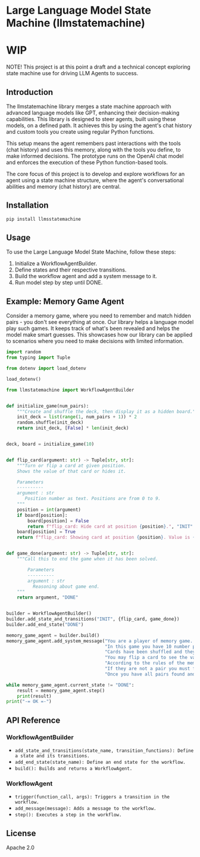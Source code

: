 # Large Language Model State Machine (llmstatemachine)

# WIP

NOTE! This project is at this point a draft and a technical concept exploring state machine use for driving LLM Agents to success.
 
## Introduction

The llmstatemachine library merges a state machine approach with advanced language 
models like GPT, enhancing their decision-making capabilities. This library is designed to 
steer agents, built using these models, on a defined path. It achieves this by using the 
agent's chat history and custom tools you create using regular Python functions.

This setup means the agent remembers past interactions with the tools (chat history) and uses this 
memory, along with the tools you define, to make informed decisions. 
The prototype runs on the OpenAI chat model and enforces the execution of 
these Python function-based tools.

The core focus of this project is to develop and explore workflows for an agent 
using a state machine structure, where the agent's conversational abilities and
memory (chat history) are central.

## Installation
```bash
pip install llmsstatemachine
```

## Usage
To use the Large Language Model State Machine, follow these steps:

1. Initialize a WorkflowAgentBuilder.
2. Define states and their respective transitions.
3. Build the workflow agent and add a system message to it.
4. Run model step by step until DONE.

## Example: Memory Game Agent

Consider a memory game, where you need to remember and match hidden pairs -
you don't see everything at once. Our library helps a language model play 
such games. It keeps track of what's been revealed and helps the model make 
smart guesses. This showcases how our library can be applied to scenarios 
where you need to make decisions with limited information.

```python
import random
from typing import Tuple

from dotenv import load_dotenv

load_dotenv()

from llmstatemachine import WorkflowAgentBuilder


def initialize_game(num_pairs):
    """Create and shuffle the deck, then display it as a hidden board."""
    init_deck = list(range(1, num_pairs + 1)) * 2
    random.shuffle(init_deck)
    return init_deck, [False] * len(init_deck)


deck, board = initialize_game(10)


def flip_card(argument: str) -> Tuple[str, str]:
    """Turn or flip a card at given position.
    Shows the value of that card or hides it.

    Parameters
    ----------
    argument : str
       Position number as text. Positions are from 0 to 9.
    """
    position = int(argument)
    if board[position]:
        board[position] = False
        return f"flip_card: Hide card at position {position}.", "INIT"
    board[position] = True
    return f"flip_card: Showing card at position {position}. Value is {deck[position]}.", "INIT"


def game_done(argument: str) -> Tuple[str, str]:
    """Call this to end the game when it has been solved.

        Parameters
        ----------
        argument : str
          Reasoning about game end.
    """
    return argument, "DONE"


builder = WorkflowAgentBuilder()
builder.add_state_and_transitions("INIT", {flip_card, game_done})
builder.add_end_state("DONE")

memory_game_agent = builder.build()
memory_game_agent.add_system_message("You are a player of memory game. " +
                                     "In this game you have 10 number pairs in 20 cards. " +
                                     "Cards have been shuffled and they are all face down. " +
                                     "You may flip a card to see the value. " +
                                     "According to the rules of the memory game you can check a pair. " +
                                     "If they are not a pair you must flip them back hidden. " +
                                     "Once you have all pairs found and shown the game is done.")

while memory_game_agent.current_state != "DONE":
    result = memory_game_agent.step()
    print(result)
print("-= OK =-")
```

## API Reference

### WorkflowAgentBuilder

- `add_state_and_transitions(state_name, transition_functions): Define a state and its transitions.`
- `add_end_state(state_name): Define an end state for the workflow.`
- `build(): Builds and returns a WorkflowAgent.`

### WorkflowAgent

- `trigger(function_call, args): Triggers a transition in the workflow.`
- `add_message(message): Adds a message to the workflow.`
- `step(): Executes a step in the workflow.`

## License
Apache 2.0
